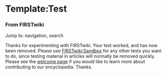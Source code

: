 # Template:Test

### From FIRSTwiki

Jump to: navigation, search

Thanks for experimenting with FIRSTwiki. Your test worked, and has now been
removed. Please use [FIRSTwiki:Sandbox](FIRSTwiki:Sandbox
"FIRSTwiki:Sandbox" ) for any other tests you want to do, since testing
material in articles will normally be removed quickly. Please see the [welcome
page](FIRSTwiki:New_users_page "FIRSTwiki:New users page" ) if you
would like to learn more about contributing to our encyclopedia. Thanks.

